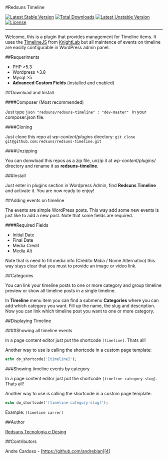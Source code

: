 #Redsuns Timeline

[![Latest Stable Version](https://poser.pugx.org/redsuns/redsuns-timeline/v/stable.svg)](https://packagist.org/packages/redsuns/redsuns-timeline) [![Total Downloads](https://poser.pugx.org/redsuns/redsuns-timeline/downloads.svg)](https://packagist.org/packages/redsuns/redsuns-timeline) [![Latest Unstable Version](https://poser.pugx.org/redsuns/redsuns-timeline/v/unstable.svg)](https://packagist.org/packages/redsuns/redsuns-timeline) [![License](https://poser.pugx.org/redsuns/redsuns-timeline/license.svg)](https://packagist.org/packages/redsuns/redsuns-timeline)


----------


Welcome, this is a plugin that provides management for Timeline items. It uses the [TimelineJS][1] from [KnightLab][2] but all maintence of events on timeline are easilly configurable in WordPress admin panel.

##Requeriments

* PHP >5.3
* Wordpress >3.8
* Mysql >5
* **Advanced Custom Fields** (installed and enabled)


##Download and Install

####Composer (Most recommended)

Just type ```json "redsuns/redsuns-timeline" : "dev-master" ``` in your composer.json file.


####Cloning

Just clone this repo at *wp-content/plugins* directory:
```git clone git@github.com:redsuns/redsuns-timeline.git```


####Unzipping

You can donwload this repos as a zip file, unzip it at *wp-content/plugins/* directory and rename it as **redsuns-timeline**.


###Install

Just enter in plugins section in Wordpress Admin, find **Redsuns Timeline** and activate it. You are now ready to enjoy!


##Adding events on timeline

The events are simple WordPress posts. This way add some new events is just like to add a new post. Note that some fields are required.

####Required Fields
* Initial Date
* Final Date
* Media Credit
* Media Alt

Note that is need to fill media info (Crédito Mídia / Nome Alternativo) this way stays clear that you must to provide an image or video link.


##Categories

You can link your timeline posts to one or more category and group timeline preview or show all timeline posts in a single timeline.

In **Timeline** menu item you can find a submenu **Categories** where you can add which category you want. Fill up the name, the slug and description. Now you can link which timeline post you want to one or more category.

##Displaying Timeline

####Showing all timeline events

In a page content editor just put the shortcode ``` [timeline] ```. Thats all!

Another way to use is calling the shortcode in a custom page template: 

```php    
echo do_shortcode('[timeline]');
```

###Showing timeline events by category

In a page content editor just put the shortcode ```[timeline category-slug]```. Thats all!

Another way to use is calling the shortcode in a custom page template:

```php
echo do_shortcode('[timeline category-slug]');
```

Example: ```[timeline carrer]```

##Author

[Redsuns Tecnologia e Desing][3]

##Contributors

Andre Cardoso - [https://github.com/andrebian][4]


  [1]: timeline.knightlab.com
  [2]: http://knightlab.northwestern.edu/
  [3]: http://redsuns.com.br
  [4]: https://github.com/andrebian